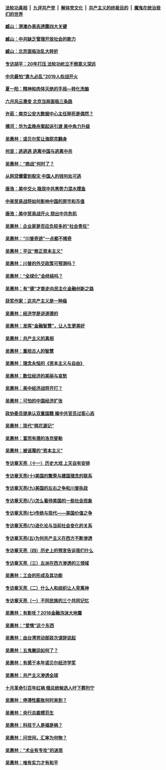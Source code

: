 ####  [法轮功真相](../../../../basic/blob/master/README.md?t=09232039) &nbsp;|&nbsp; [九评共产党](../../../../9ping.md/blob/master/README.md?t=09232039) &nbsp;|&nbsp; [解体党文化](../../../../jtdwh.md/blob/master/README.md?t=09232039)  &nbsp;|&nbsp; [共产主义的终极目的](../../../../gczydzjmd.md/blob/master/README.md?t=09232039) &nbsp;|&nbsp; [魔鬼在统治我们的世界](../../../../mgztzwmdsj.md/blob/master/README.md?t=09232039) 

#### [臧山：港澳办表态透露四大关键](../pages/nsc423/n11421628.md?t=09232039) 

#### [臧山：中共缺乏管理开放社会的能力](../pages/nsc423/n11407457.md?t=09232039) 

#### [臧山：北京面临治乱大转折](../pages/nsc423/n11406895.md?t=09232039) 

#### [专访胡平：20年打压 法轮功屹立不倒意义深远](../pages/nsc423/n11398800.md?t=09232039) 

#### [中共最怕“逢九必乱”2019人权战开火](../pages/nsc423/n11385248.md?t=09232039) 

#### [夏一阳：精神和肉体灭绝的手段—转化洗脑](../pages/nsc423/n11368250.md?t=09232039) 

#### [六月风云激变 北京当局面临三条路](../pages/nsc423/n11313668.md?t=09232039) 

#### [许茹：南京公安大数据中心主任猝死是偶然？](../pages/nsc423/n11064744.md?t=09232039) 

#### [横河：华为孟晚舟案起诉引渡 美中角力升级](../pages/nsc423/n11027230.md?t=09232039) 

#### [吴惠林：诺贝尔奖让海耶克翻身](../pages/nsc423/n10890049.md?t=09232039) 

#### [何坚：逃逃逃 逃离中国与逃离中共](../pages/nsc423/n10592891.md?t=09232039) 

#### [吴惠林：“商战”何时了？](../pages/nsc423/n10573558.md?t=09232039) 

#### [从网贷爆雷到股灾 中国人的钱何处可逃](../pages/nsc423/n10572800.md?t=09232039) 

#### [唐浩：美中交火 隐现中共黑势力混水摸鱼](../pages/nsc423/n10544040.md?t=09232039) 

#### [中美贸易战将如何影响中国的房市和币值](../pages/nsc423/n10543697.md?t=09232039) 

#### [唐浩：美中贸易战开火 烧出中共危机](../pages/nsc423/n10540126.md?t=09232039) 

#### [吴惠林：企业家是否应负较多的“社会责任”](../pages/nsc423/n10535022.md?t=09232039) 

#### [吴惠林：“川普奇迹”一点都不稀奇](../pages/nsc423/n10512808.md?t=09232039) 

#### [吴惠林：平议“修正资本主义”](../pages/nsc423/n10495724.md?t=09232039) 

#### [吴惠林：川普的外交政策可预测吗？](../pages/nsc423/n10462387.md?t=09232039) 

#### [吴惠林：“全球化”会终结吗？](../pages/nsc423/n10452838.md?t=09232039) 

#### [吴惠林：有“德”才能走向民主化金融创新之路](../pages/nsc423/n10432292.md?t=09232039) 

#### [获奖作家：这共产主义是一种癌](../pages/nsc423/n10431541.md?t=09232039) 

#### [吴惠林：经济学是讲道德的](../pages/nsc423/n10398014.md?t=09232039) 

#### [吴惠林：发挥“金融智慧”，让人生更美好](../pages/nsc423/n10375019.md?t=09232039) 

#### [吴惠林：共产主义的真相](../pages/nsc423/n10351394.md?t=09232039) 

#### [吴惠林：重拾古人的智慧](../pages/nsc423/n10337691.md?t=09232039) 

#### [吴惠林：理念永恒的《资本主义与自由》](../pages/nsc423/n10316274.md?t=09232039) 

#### [吴惠林：数位经济的美丽与哀愁](../pages/nsc423/n10292946.md?t=09232039) 

#### [吴惠林：美中经济战将开打？](../pages/nsc423/n10258825.md?t=09232039) 

#### [吴惠林：可怕的中国经济扩张](../pages/nsc423/n10219147.md?t=09232039) 

#### [政协委员提承认双重国籍 揭中共官员过客心态](../pages/nsc423/n10208809.md?t=09232039) 

#### [吴惠林：现代“桃花源记”](../pages/nsc423/n10185234.md?t=09232039) 

#### [吴惠林：富而有德的洛克斐勒](../pages/nsc423/n10142264.md?t=09232039) 

#### [吴惠林：被诬蔑的“资本主义”](../pages/nsc423/n10124816.md?t=09232039) 

#### [专访章天亮（十一）历史大戏 上天自有安排](../pages/nsc423/n10094905.md?t=09232039) 

#### [专访章天亮(十)美国的繁荣与建国理念的联系](../pages/nsc423/n10094899.md?t=09232039) 

#### [专访章天亮(九)美国的左右之争和川普执政](../pages/nsc423/n10094889.md?t=09232039) 

#### [专访章天亮(八)怎么看待美国的一些社会现象](../pages/nsc423/n10094857.md?t=09232039) 

#### [专访章天亮(七)传统与现代——美国价值之争](../pages/nsc423/n10093140.md?t=09232039) 

#### [专访章天亮(六)进化论与当前社会变化的关系](../pages/nsc423/n10092036.md?t=09232039) 

#### [专访章天亮(五)为何共产主义在西方不断渗透](../pages/nsc423/n10083620.md?t=09232039) 

#### [专访章天亮（四）历史上的预言告诉我们什么](../pages/nsc423/n10083606.md?t=09232039) 

#### [专访章天亮（三）左派在西方渗透的三领域](../pages/nsc423/n10081115.md?t=09232039) 

#### [吴惠林：工会的形成及其功能](../pages/nsc423/n10080633.md?t=09232039) 

#### [专访章天亮（二）什么人和组织让人背离神](../pages/nsc423/n10076637.md?t=09232039) 

#### [专访章天亮（一）不同民族的三个共同记忆](../pages/nsc423/n10074188.md?t=09232039) 

#### [吴惠林：有影呒？2018金融泡沫大地震](../pages/nsc423/n10040534.md?t=09232039) 

#### [吴惠林：“爱情”这个东西](../pages/nsc423/n10019423.md?t=09232039) 

#### [吴惠林：由台湾劳动部政次请辞说起](../pages/nsc423/n9979679.md?t=09232039) 

#### [吴惠林：五鬼搬运如何了？](../pages/nsc423/n9925338.md?t=09232039) 

#### [吴惠林：有感于本年诺贝尔经济学奖](../pages/nsc423/n9871883.md?t=09232039) 

#### [吴惠林：共产主义渗透全球](../pages/nsc423/n9812748.md?t=09232039) 

#### [十月革命引百年红祸 俄总统候选人吁下葬列宁](../pages/nsc423/n9810182.md?t=09232039) 

#### [吴惠林：停滞性膨胀何时来到？](../pages/nsc423/n9764136.md?t=09232039) 

#### [吴惠林：央行总裁模范生](../pages/nsc423/n9728134.md?t=09232039) 

#### [吴惠林：科技于人是福是祸？](../pages/nsc423/n9672982.md?t=09232039) 

#### [吴惠林：问世间，汇率为何物？](../pages/nsc423/n9621788.md?t=09232039) 

#### [吴惠林：“术业有专攻”的迷思](../pages/nsc423/n9580363.md?t=09232039) 

#### [吴惠林：唯有实力才有和平](../pages/nsc423/n9529599.md?t=09232039) 

